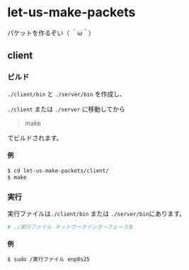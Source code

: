 # let-us-make-packets
パケットを作るぞい（ ＾ω＾）

## client

### ビルド
`./client/bin` と `./server/bin` を作成し、 

`./client` または `./server` に移動してから
> make

でビルドされます。

#### 例
```sh
$ cd let-us-make-packets/client/
$ make
```

### 実行
実行ファイルは`./client/bin` または `./server/bin`にあります。

```sh
# ./実行ファイル ネットワークインターフェース名
```

#### 例
```sh
$ sudo /実行ファイル enp0s25
```
